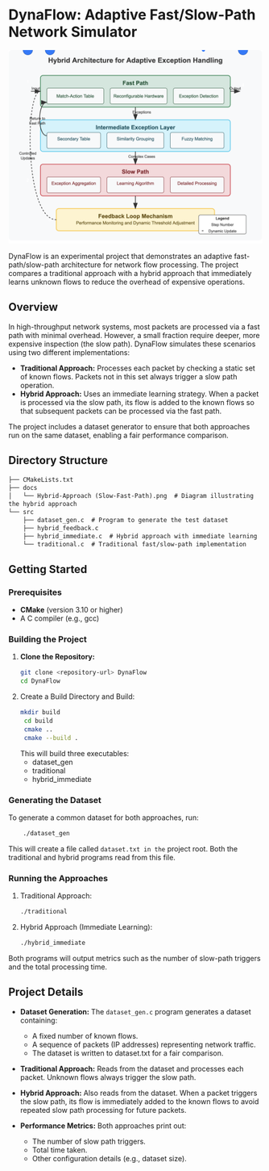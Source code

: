 # DynaFlow: Adaptive Fast/Slow-Path Network Simulator

![Hybrid Approach (Slow-Fast-Path)](docs/Hybrid-Approach%20(Slow-Fast-Path).png)

DynaFlow is an experimental project that demonstrates an adaptive fast-path/slow-path architecture for network flow processing. The project compares a traditional approach with a hybrid approach that immediately learns unknown flows to reduce the overhead of expensive operations.

## Overview

In high-throughput network systems, most packets are processed via a fast path with minimal overhead. However, a small fraction require deeper, more expensive inspection (the slow path). DynaFlow simulates these scenarios using two different implementations:

- **Traditional Approach:** Processes each packet by checking a static set of known flows. Packets not in this set always trigger a slow path operation.
- **Hybrid Approach:** Uses an immediate learning strategy. When a packet is processed via the slow path, its flow is added to the known flows so that subsequent packets can be processed via the fast path.

The project includes a dataset generator to ensure that both approaches run on the same dataset, enabling a fair performance comparison.

## Directory Structure

```text
├── CMakeLists.txt
├── docs
│   └── Hybrid-Approach (Slow-Fast-Path).png  # Diagram illustrating the hybrid approach
└── src
    ├── dataset_gen.c  # Program to generate the test dataset
    ├── hybrid_feedback.c
    ├── hybrid_immediate.c  # Hybrid approach with immediate learning
    └── traditional.c  # Traditional fast/slow-path implementation
```


## Getting Started

### Prerequisites

- **CMake** (version 3.10 or higher)
- A C compiler (e.g., gcc)

### Building the Project

1. **Clone the Repository:**
   ```bash
   git clone <repository-url> DynaFlow
   cd DynaFlow
   ```
2. Create a Build Directory and Build:
   ```bash
   mkdir build
    cd build
    cmake ..
    cmake --build .
   ```
   This will build three executables:
   - dataset_gen
   - traditional
   - hybrid_immediate
  
### Generating the Dataset
To generate a common dataset for both approaches, run:
```bash
    ./dataset_gen
```
This will create a file called `dataset.txt in the` project root. Both the traditional and hybrid programs read from this file.

### Running the Approaches

1. Traditional Approach:
   ```bash
   ./traditional
   ```
2. Hybrid Approach (Immediate Learning):
   ```bash
   ./hybrid_immediate
   ```

Both programs will output metrics such as the number of slow-path triggers and the total processing time.

## Project Details
- **Dataset Generation:**
The `dataset_gen.c` program generates a dataset containing:
    - A fixed number of known flows.
    - A sequence of packets (IP addresses) representing network traffic.
    - The dataset is written to dataset.txt for a fair comparison.

- **Traditional Approach:**
    Reads from the dataset and processes each packet. Unknown flows always trigger the slow path.

- **Hybrid Approach:**
    Also reads from the dataset. When a packet triggers the slow path, its flow is immediately added to the known flows to avoid repeated slow path processing for future packets.

- **Performance Metrics:**
Both approaches print out:
    - The number of slow path triggers.
    - Total time taken.
    - Other configuration details (e.g., dataset size).
